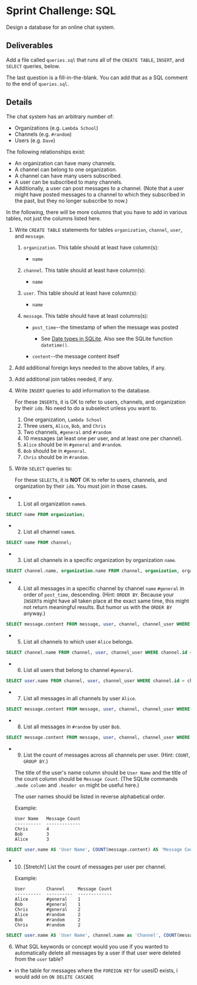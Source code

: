 # Sprint Challenge: SQL

Design a database for an online chat system.

## Deliverables

Add a file called `queries.sql` that runs all of the `CREATE TABLE`,
`INSERT`, and `SELECT` queries, below.

The last question is a fill-in-the-blank. You can add that as a SQL
comment to the end of `queries.sql`.

## Details

The chat system has an arbitrary number of:

* Organizations (e.g. `Lambda School`)
* Channels (e.g. `#random`)
* Users (e.g. `Dave`)

The following relationships exist:

* An organization can have many channels.
* A channel can belong to one organization.
* A channel can have many users subscribed.
* A user can be subscribed to many channels.
* Additionally, a user can post messages to a channel. (Note that a user might have
posted messages to a channel to which they subscribed in the past, but they no
longer subscribe to now.)

In the following, there will be more columns that you have to add in
various tables, not just the columns listed here.

1. Write `CREATE TABLE` statements for tables `organization`, `channel`, `user`,
   and `message`.

   1. `organization`. This table should at least have column(s):
      * `name`

   2. `channel`. This table should at least have column(s):
      * `name`

   3. `user`. This table should at least have column(s):
      * `name`

   4. `message`. This table should have at least columns(s):

      * `post_time`--the timestamp of when the message was posted
        * See [Date types in
          SQLite](https://www.sqlite.org/datatype3.html#date_and_time_datatype).
          Also see the SQLite function `datetime()`.

      * `content`--the message content itself

2. Add additional foreign keys needed to the above tables, if any.

3. Add additional join tables needed, if any.

4. Write `INSERT` queries to add information to the database.

   For these `INSERT`s, it is OK to refer to users, channels, and organization
   by their `id`s. No need to do a subselect unless you want to.

   1. One organization, `Lambda School`
   2. Three users, `Alice`, `Bob`, and `Chris`
   3. Two channels, `#general` and `#random`
   4. 10 messages (at least one per user, and at least one per channel).
   5. `Alice` should be in `#general` and `#random`.
   6. `Bob` should be in `#general`.
   7. `Chris` should be in `#random`.

5. Write `SELECT` queries to:

   For these `SELECT`s, it is **NOT** OK to refer to users, channels, and
   organization by their `id`s. You must join in those cases.

  * 1. List all organization `name`s.
   
```sql
SELECT name FROM organization;
```

  * 2. List all channel `name`s.

```sql
SELECT name FROM channel;
```

  * 3. List all channels in a specific organization by organization `name`.

```sql
SELECT channel.name, organization.name FROM channel, organization, organization_channel WHERE organization_channel.organizationID = organization.id AND organization_channel.channelID = channel.id AND organization.name = 'Lambda School';
```

  * 4. List all messages in a specific channel by channel `name` `#general` in
      order of `post_time`, descending. (Hint: `ORDER BY`. Because your
      `INSERT`s might have all taken place at the exact same time, this might
      not return meaningful results. But humor us with the `ORDER BY` anyway.)

```sql
SELECT message.content FROM message, user, channel, channel_user WHERE channel_user.channelID = channel.id AND channel_user.userID = user.id AND message.userID = user.id AND channel.name = '#general' AND message.channelID = channel.id ORDER BY message.post_time DESC;
```

  * 5. List all channels to which user `Alice` belongs.

```sql
SELECT channel.name FROM channel, user, channel_user WHERE channel.id = channel_user.channelID AND user.id = channel_user.userID AND user.name = 'Alice';
```

  * 6. List all users that belong to channel `#general`.

```sql
SELECT user.name FROM channel, user, channel_user WHERE channel.id = channel_user.channelID AND user.id = channel_user.userID AND channel.name = '#general';
```

  * 7. List all messages in all channels by user `Alice`.

```sql
SELECT message.content FROM message, user, channel, channel_user WHERE channel_user.channelID = channel.id AND channel_user.userID = user.id AND message.userID = user.id AND user.name = 'Alice' AND message.channelID = channel.id;
```

  * 8. List all messages in `#random` by user `Bob`.

```sql
SELECT message.content FROM message, user, channel, channel_user WHERE channel_user.channelID = channel.id AND channel_user.userID = user.id AND message.userID = user.id AND channel.name = '#random' AND message.channelID = channel.id AND user.name = 'Bob';
```

  * 9. List the count of messages across all channels per user. (Hint:
      `COUNT`, `GROUP BY`.)
      
      The title of the user's name column should be `User Name` and the title of
      the count column should be `Message Count`. (The SQLite commands
	  `.mode column` and `.header on` might be useful here.)

      The user names should be listed in reverse alphabetical order.
      
      Example:

      ```
      User Name   Message Count
      ----------  -------------
      Chris       4
      Bob         3
      Alice       3
      ```
```sql
SELECT user.name AS 'User Name', COUNT(message.content) AS 'Message Count' from message, user, channel, channel_user WHERE channel_user.channelID = channel.id AND channel_user.userID = user.id AND message.channelID = channel.id AND message.userID = user.id GROUP BY user.name;
```

  * 10. [Stretch!] List the count of messages per user per channel.

       Example:

       ```
       User        Channel     Message Count
       ----------  ----------  -------------
       Alice       #general    1
       Bob         #general    1
       Chris       #general    2
       Alice       #random     2
       Bob         #random     2
       Chris       #random     2
       ```

```sql
SELECT user.name AS 'User Name', channel.name as 'Channel', COUNT(message.content) AS 'Message Count' from message, user, channel, channel_user WHERE channel_user.channelID = channel.id AND channel_user.userID = user.id AND message.channelID = channel.id AND message.userID = user.id GROUP BY channel.name, user.name;
```

6. What SQL keywords or concept would you use if you wanted to automatically
   delete all messages by a user if that user were deleted from the `user`
   table?

  * in the table for messages where the `FOREIGN KEY` for usesID exists, i would add on `ON DELETE CASCADE`